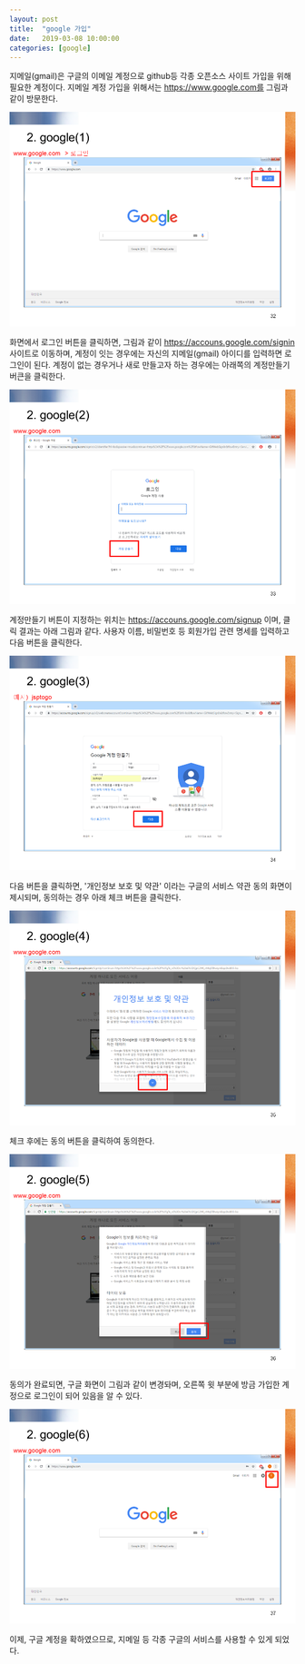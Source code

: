```yaml
---
layout: post
title:  "google 가입"
date:   2019-03-08 10:00:00 
categories: [google]
---
```


지메일(gmail)은 구글의 이메일 계정으로 github등 각종 오픈소스 사이트 가입을 위해 필요한 계정이다. 지메일 계정 가입을 위해서는  https://www.google.com를 그림과 같이 방문한다. 

![Screen google1](https://raw.githubusercontent.com/javaroadmap/javaroadmap.github.io/master/static/img/_posts/googlesignup/google1.png "Screen google1")

화면에서 로그인 버튼을 클릭하면, 그림과 같이 https://accouns.google.com/signin 사이트로  이동하며, 계정이 잇는 경우에는 자신의 지메일(gmail) 아이디를 입력하면 로그인이 된다. 계정이 없는 경우거나 새로 만들고자 하는 경우에는 아래쪽의 계정만들기 버큰을 클릭한다.  

![Screen google2](https://raw.githubusercontent.com/javaroadmap/javaroadmap.github.io/master/static/img/_posts/googlesignup/google2.png "Screen google2")

계정만들기 버튼이 지정하는 위치는 https://accouns.google.com/signup 이며, 클릭 결과는 아래 그림과 같다. 사용자 이름, 비밀번호 등 회원가입 관련 명세를 입력하고 다음 버튼을 클릭한다.
 
![Screen google3](https://raw.githubusercontent.com/javaroadmap/javaroadmap.github.io/master/static/img/_posts/googlesignup/google3.png "Screen google3")
 
다음 버튼을 클릭하면, '개인정보 보호 및 약관' 이라는 구글의 서비스 약관 동의 화면이 제시되며, 동의하는 경우 아래 체크 버튼을 클릭한다. 

![Screen google4](https://raw.githubusercontent.com/javaroadmap/javaroadmap.github.io/master/static/img/_posts/googlesignup/google4.png "Screen google4")

체크 후에는 동의 버튼을 클릭하여 동의한다.

![Screen google5](https://raw.githubusercontent.com/javaroadmap/javaroadmap.github.io/master/static/img/_posts/googlesignup/google5.png "Screen google5")

동의가 완료되면, 구글 화면이 그림과 같이 변경돠며, 오른쪽 윗 부분에 방금 가입한 계정으로 로그인이 되어 있음을 알 수 있다.

![Screen google6](https://raw.githubusercontent.com/javaroadmap/javaroadmap.github.io/master/static/img/_posts/googlesignup/google6.png "Screen google6")

이제, 구글 계정을 확하였으므로, 지메일 등 각종 구글의 서비스를 사용할 수 있게 되었다.
